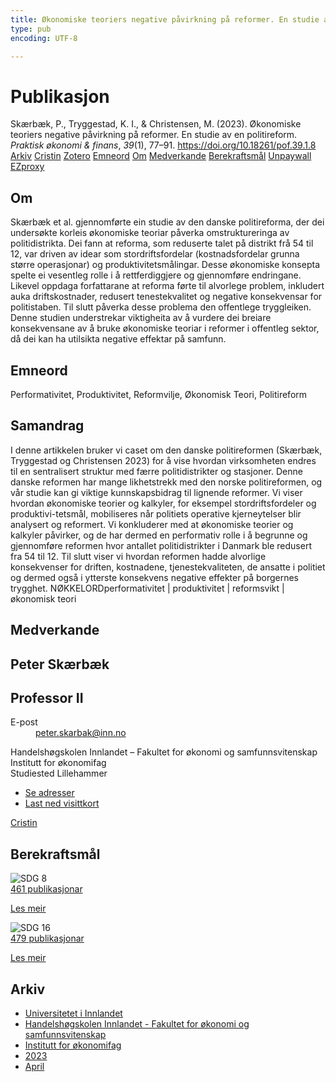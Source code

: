 ```yaml
---
title: Økonomiske teoriers negative påvirkning på reformer. En studie av en politireform
type: pub
encoding: UTF-8

---
```

<h1>Publikasjon</h1>
<article id="csl-bib-container-NSG2P9WN" class="csl-bib-container">
  <div class="csl-bib-body"> <div class="csl-entry">Skærbæk, P., Tryggestad, K. I., &#38; Christensen, M. (2023). Økonomiske teoriers negative påvirkning på reformer. En studie av en politireform. <i>Praktisk økonomi &#38; finans</i>, <i>39</i>(1), 77–91. <a href="https://doi.org/10.18261/pof.39.1.8">https://doi.org/10.18261/pof.39.1.8</a></div> </div>
  <div class="csl-bib-buttons">
    <a href="#taxonomy-article-NSG2P9WN" alt="archive" class="csl-bib-button">Arkiv</a>
    <a href="https://app.cristin.no/results/show.jsf?id=2141906" alt="Cristin" class="csl-bib-button">Cristin</a>
    <a href="http://zotero.org/groups/5881554/items/NSG2P9WN" alt="Zotero" class="csl-bib-button">Zotero</a>
    <a href="#keywords-article-NSG2P9WN" alt="keywords" class="csl-bib-button">Emneord</a>
    <a href="#about-article-NSG2P9WN" alt="about_pub" class="csl-bib-button">Om</a>
    <a href="#contributors-article-NSG2P9WN" alt="contributors" class="csl-bib-button">Medverkande</a>
    <a href="#sdg-article-NSG2P9WN" alt="sdg" class="csl-bib-button">Berekraftsmål</a>
    <a href="https://doi.org/10.18261/pof.39.1.8" alt="Unpaywall" class="csl-bib-button">Unpaywall</a>
    <a href="https://doi.org/10.18261/pof.39.1.8" alt="EZproxy" class="csl-bib-button">EZproxy</a>
  </div>
  <div id="csl-bib-meta-container-NSG2P9WN"></div>
</article>
<div id="csl-bib-meta-NSG2P9WN" class="csl-bib-meta">
  <article id="about-article-NSG2P9WN" class="about_pub-article">
    <h1>Om</h1>
    Skærbæk et al. gjennomførte ein studie av den danske politireforma, der dei undersøkte korleis økonomiske teoriar påverka omstruktureringa av politidistrikta. Dei fann at reforma, som reduserte talet på distrikt frå 54 til 12, var driven av idear som stordriftsfordelar (kostnadsfordelar grunna større operasjonar) og produktivitetsmålingar. Desse økonomiske konsepta spelte ei vesentleg rolle i å rettferdiggjere og gjennomføre endringane. Likevel oppdaga forfattarane at reforma førte til alvorlege problem, inkludert auka driftskostnader, redusert tenestekvalitet og negative konsekvensar for politistaben. Til slutt påverka desse problema den offentlege tryggleiken. Denne studien understrekar viktigheita av å vurdere dei breiare konsekvensane av å bruke økonomiske teoriar i reformer i offentleg sektor, då dei kan ha utilsikta negative effektar på samfunn.
  </article>
  <article id="keywords-article-NSG2P9WN" class="keywords-article">
    <h1>Emneord</h1>
    Performativitet, Produktivitet, Reformvilje, Økonomisk Teori, Politireform
  </article>
  <article id="abstract-article-NSG2P9WN" class="abstract-article">
    <h1>Samandrag</h1>
    I denne artikkelen bruker vi caset om den danske politireformen (Skærbæk, Tryggestad og Christensen 2023) for å vise hvordan virksomheten endres til en sentralisert struktur med færre politidistrikter og stasjoner. Denne danske reformen har mange likhetstrekk med den norske politireformen, og vår studie kan gi viktige kunnskapsbidrag til lignende reformer. Vi viser hvordan økonomiske teorier og kalkyler, for eksempel stordriftsfordeler og produktivi-tetsmål, mobiliseres når politiets operative kjerneytelser blir analysert og reformert. Vi konkluderer med at økonomiske teorier og kalkyler påvirker, og de har dermed en performativ rolle i å begrunne og gjennomføre reformen hvor antallet politidistrikter i Danmark ble redusert fra 54 til 12. Til slutt viser vi hvordan reformen hadde alvorlige konsekvenser for driften, kostnadene, tjenestekvaliteten, de ansatte i politiet og dermed også i ytterste konsekvens negative effekter på borgernes trygghet. 
NØKKELORDperformativitet  |  produktivitet  |  reformsvikt  |  økonomisk teori
  </article>
  <article id="contributors-article-NSG2P9WN" class="contributors-article">
    <h1>Medverkande</h1>
    <div class="personas"> <div class="vrtx-hinn-person-card"> <div class="photo"> <i class="lar la-user-circle missing-person"></i> </div> <div class="info"> <hgroup><h1>Peter Skærbæk</h1> <h2>Professor II</h2> </hgroup><dl> <dt>E-post</dt> <dd> <a href="mailto:peter.skarbak@inn.no">peter.skarbak@inn.no</a> </dd> </dl> <p> Handelshøgskolen Innlandet – Fakultet for økonomi og samfunnsvitenskap<br> Institutt for økonomifag<br> Studiested Lillehammer </p> <ul class="vrtx-hinn-links"> <li><a href="https://www.inn.no/finn-en-ansatt/peter-skarbak.html#vrtx-hinn-addresses">Se adresser</a></li> <li><a href="https://www.inn.no/finn-en-ansatt/peter-skarbak.html?vrtx=vcf">Last ned visittkort</a></li> </ul> </div> </div> <a href="https://app.cristin.no/persons/show.jsf?id=497765" alt="Cristin URL" class="personas-cristin">Cristin</a> </div>
  </article>
  <article id="sdg-article-NSG2P9WN" class="sdg-article">
    <h1>Berekraftsmål</h1>
    <div class="sdg-container"><div id="sdg8" class="sdg">
        <img src="{{< params subfolder >}}images/sdg/sdg08_nn.png" class="image" alt="SDG 8">
        <div class="sdg-overlay">
          <a href="/nn/archive/?key=?sdg=8#archive" class="sdg-publication-count"><span>461</span> publikasjonar</a>
          <p><a href="https://fn.no/om-fn/fns-baerekraftsmaal/anstendig-arbeid-og-oekonomisk-vekst?lang=nno-NO" class="sdg-read-more">Les meir</a></p>
        </div>
      </div> <div id="sdg16" class="sdg">
        <img src="{{< params subfolder >}}images/sdg/sdg16_nn.png" class="image" alt="SDG 16">
        <div class="sdg-overlay">
          <a href="/nn/archive/?key=?sdg=16#archive" class="sdg-publication-count"><span>479</span> publikasjonar</a>
          <p><a href="https://fn.no/om-fn/fns-baerekraftsmaal/fred-rettferdighet-og-velfungerende-institusjoner?lang=nno-NO" class="sdg-read-more">Les meir</a></p>
        </div>
      </div></div>
  </article>
  <article id="taxonomy-article-NSG2P9WN" class="taxonomy-article">
    <h1>Arkiv</h1>
    <ul>
      <li>
        <a href="/nn/archive/?key=3DCRN523">Universitetet i Innlandet</a>
      </li>
      <li>
        <a href="/nn/archive/?key=DU8Q9LN9">Handelshøgskolen Innlandet - Fakultet for økonomi og samfunnsvitenskap</a>
      </li>
      <li>
        <a href="/nn/archive/?key=3IQA89I8">Institutt for økonomifag</a>
      </li>
      <li>
        <a href="/nn/archive/?key=RD9NIUZB">2023</a>
      </li>
      <li>
        <a href="/nn/archive/?key=EAN3MD9Z">April</a>
      </li>
    </ul>
  </article>
</div>
